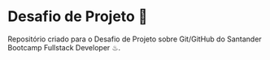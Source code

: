 # Desafio de Projeto 🎯

Repositório criado para o Desafio de Projeto sobre Git/GitHub do Santander Bootcamp Fullstack Developer ♨.
